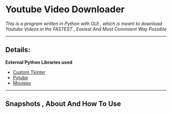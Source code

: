# **Youtube Video Downloader**

*This is a program written in Python with GUI , which is meant to download Youtube Videos in the FASTEST , Easiest And Most Convinient Way Possible*

---
## Details:

 **External Python Libraries used**

 - [Custom Tkinter](https://github.com/TomSchimansky/CustomTkinter)
 - [Pytube](https://pytube.io/en/latest/)
 - [Moviepy](https://zulko.github.io/moviepy/)

 ---
## Snapshots , About And How To Use



